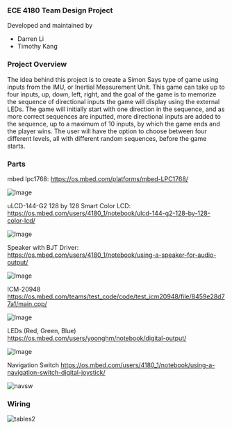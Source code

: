 ### ECE 4180 Team Design Project 

Developed and maintained by

- Darren Li
- Timothy Kang
### Project Overview
The idea behind this project is to create a Simon Says type of game using inputs from the IMU, or Inertial Measurement Unit. This game can take up to four inputs, up, down, left, right, and the goal of the game is to memorize the sequence of directional inputs the game will display using the external LEDs. The game will initially start with one direction in the sequence, and as more correct sequences are inputted, more directional inputs are added to the sequence, up to a maximum of 10 inputs, by which the game ends and the player wins. The user will have the option to choose between four different levels, all with different random sequences, before the game starts.
### Parts
mbed lpc1768: https://os.mbed.com/platforms/mbed-LPC1768/

![Image](https://github.com/users/daray21/projects/1/assets/77138061/a9e9f01e-428b-4b46-b231-f9da3a962f5f)

uLCD-144-G2 128 by 128 Smart Color LCD: https://os.mbed.com/users/4180_1/notebook/ulcd-144-g2-128-by-128-color-lcd/

![Image](https://github.com/users/daray21/projects/1/assets/77138061/caf1a7b9-6b6f-4422-b28b-1b5b3ff21da4)

Speaker with BJT Driver: https://os.mbed.com/users/4180_1/notebook/using-a-speaker-for-audio-output/

![Image](https://github.com/users/daray21/projects/1/assets/77138061/4aa16148-5e23-4402-a695-98c5f1c59997)

ICM-20948 https://os.mbed.com/teams/test_code/code/test_icm20948/file/8459e28d77a1/main.cpp/

![Image](https://github.com/users/daray21/projects/1/assets/77138061/0d6fc182-16c4-4ead-96e4-7f8126921a95)

LEDs (Red, Green, Blue) https://os.mbed.com/users/yoonghm/notebook/digital-output/

![Image](https://github.com/users/daray21/projects/1/assets/77138061/4b791bed-8995-48d0-935c-488b48bb957a)

Navigation Switch https://os.mbed.com/users/4180_1/notebook/using-a-navigation-switch-digital-joystick/

![navsw](https://github.com/daray21/ECE4180TeamDesignProject/assets/77138061/c739532f-cf79-4bc9-a596-2ed7bf178c5a)


### Wiring

![tables2](https://github.com/daray21/ECE4180TeamDesignProject/assets/77138061/04825e95-d686-4e25-855c-071be21589be)




